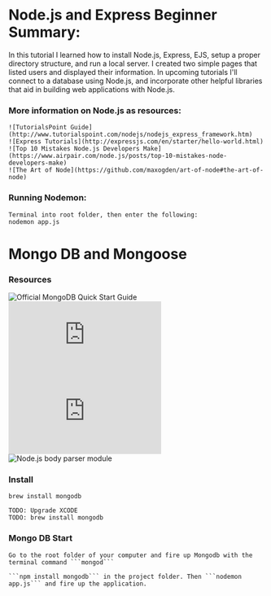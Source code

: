# Node.js and Express Beginner Summary:

In this tutorial I learned how to install Node.js, Express, EJS, setup a proper
directory structure, and run a local server. I created two simple pages that
listed users and displayed their information. 
In upcoming tutorials I'll connect to a database using Node.js, and incorporate
other helpful libraries that aid in building web applications with Node.js.

### More information on Node.js as resources:

	![TutorialsPoint Guide](http://www.tutorialspoint.com/nodejs/nodejs_express_framework.htm)
	![Express Tutorials](http://expressjs.com/en/starter/hello-world.html)
	![Top 10 Mistakes Node.js Developers Make](https://www.airpair.com/node.js/posts/top-10-mistakes-node-developers-make)
	![The Art of Node](https://github.com/maxogden/art-of-node#the-art-of-node)

### Running Nodemon:
	Terminal into root folder, then enter the following:
	nodemon app.js

# Mongo DB and Mongoose

### Resources

![Official MongoDB Quick Start Guide](http://mongodb.github.io/node-mongodb-native/2.1/quick-start/)
![Collection API: e.g. find(), insertOne(), etc.](http://mongodb.github.io/node-mongodb-native/2.1/api/Collection.html)
![Connecting and Working with MongoDB with Node & Express](https://www.terlici.com/2015/04/03/mongodb-node-express.html)
![Node.js body parser module](https://github.com/expressjs/body-parser)

### Install

	brew install mongodb
	
	TODO: Upgrade XCODE
	TODO: brew install mongodb

### Mongo DB Start

	Go to the root folder of your computer and fire up Mongodb with the terminal command ```mongod```

	```npm install mongodb``` in the project folder. Then ```nodemon app.js``` and fire up the application.

	
